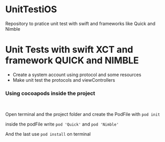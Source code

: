 # UnitTestiOS
Repository to pratice unit test with swift and frameworks like Quick and Nimble

<h1>Unit Tests with swift XCT and framework QUICK and NIMBLE</h1>
<ul>
<li>Create a system account using protocol and some resources</li>
<li>Make unit test the protocols and viewControllers</li>
</ul>

<h3 class="color">Using cocoapods inside the project</h3>
<br/>
<p>Open terminal and the project folder and create the PodFile with <code>pod init</code>
<p>inside the podFile write <code>pod 'Quick'</code> and <code>pod 'Nimble'</code></p>
<p>And the last use <code>pod install</code> on terminal</p>
